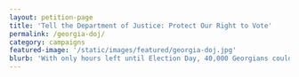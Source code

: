 ```yaml
---
layout: petition-page
title: 'Tell the Department of Justice: Protect Our Right to Vote'
permalink: /georgia-doj/
category: campaigns
featured-image: '/static/images/featured/georgia-doj.jpg'
blurb: 'With only hours left until Election Day, 40,000 Georgians could lose their chance to vote.'
---
```


<link href='https://actionnetwork.org/css/style-embed-whitelabel.css' rel='stylesheet' type='text/css' />
<script>window.yepnope || document.write('<script src="https://actionnetwork.org/assets/yepnope154-min.js"><\/script>');</script>
<script src='https://actionnetwork.org/widgets/v2/petition/tell-the-department-of-justice-protect-our-right-to-vote?format=js&source=widget&style=full'></script>
<div id='can-petition-area-tell-the-department-of-justice-protect-our-right-to-vote' style='width: 100%'><!-- this div is the target for our HTML insertion --></div>